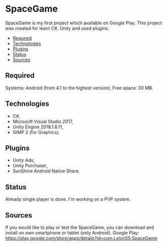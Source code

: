 # SpaceGame
SpaceGame is my first project which available on Google Play.
This project was created for learn C#, Unity and used plugins.

* [Required](#required)
* [Technologies](#technologies)
* [Plugins](#plugins)
* [Status](#status)
* [Sources](#sources)

## Required

Systems: Android (from 4.1 to the highest version);
Free space: 30 MB.

## Technologies
- C#,
- Microsoft Visual Studio 2017,
- Unity Engine 2018.1.6.f1,
- GIMP 2 (for Graphics).

## Plugins
- Unity Ads,
- Unity Purchaser,
- SunShine Android Native Share.

## Status
Already single player is done. I'm working on a PVP system.

## Sources
If you would like to play or test the SpaceGame, you can download and install on own smartphone or tablet (only Android).
Google Play: https://play.google.com/store/apps/details?id=com.Lelon55.SpaceGame
